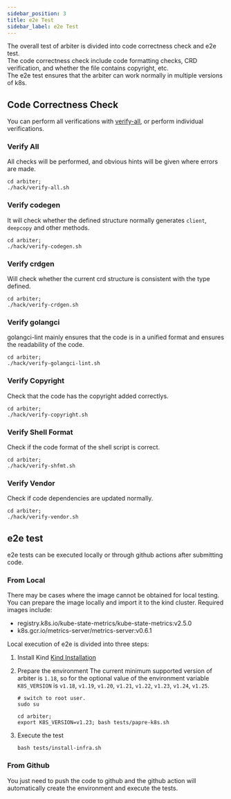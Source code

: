 ```yaml
---
sidebar_position: 3
title: e2e Test
sidebar_label: e2e Test
---
```


<!--How to do e2e test to verify your code.-->

The overall test of arbiter is divided into code correctness check and e2e test.  
The code correctness check include code formatting checks, CRD verification, and whether the file contains copyright, etc.  
The e2e test ensures that the arbiter can work normally in multiple versions of k8s.

## Code Correctness Check
You can perform all verifications with [verify-all](#verify-all), or perform individual verifications.

### Verify All
All checks will be performed, and obvious hints will be given where errors are made.

```shell
cd arbiter;
./hack/verify-all.sh
```

### Verify codegen
It will check whether the defined structure normally generates `client`, `deepcopy` and other methods.

```shell
cd arbiter;
./hack/verify-codegen.sh
```

### Verify crdgen
Will check whether the current crd structure is consistent with the type defined.

```shell
cd arbiter;
./hack/verify-crdgen.sh
```

### Verify golangci
golangci-lint mainly ensures that the code is in a unified format and ensures the readability of the code.

```shell
cd arbiter;
./hack/verify-golangci-lint.sh
```

### Verify Copyright
Check that the code has the copyright added correctlys.

```shell
cd arbiter;
./hack/verify-copyright.sh
```

### Verify Shell Format
Check if the code format of the shell script is correct.

```shell
cd arbiter;
./hack/verify-shfmt.sh
```

### Verify Vendor
Check if code dependencies are updated normally.

```shell
cd arbiter;
./hack/verify-vendor.sh
```

## e2e test
e2e tests can be executed locally or through github actions after submitting code.

### From Local
There may be cases where the image cannot be obtained for local testing. You can prepare the image locally and import it to the kind cluster. Required images include:

- registry.k8s.io/kube-state-metrics/kube-state-metrics:v2.5.0
- k8s.gcr.io/metrics-server/metrics-server:v0.6.1

Local execution of e2e is divided into three steps:

1. Install Kind
[Kind Installation](https://kind.sigs.k8s.io/docs/user/quick-start/#installation)

2. Prepare the environment
The current minimum supported version of arbiter is `1.18`, so for the optional value of the environment variable `K8S_VERSION` is `v1.18`, `v1.19`, `v1.20`, `v1.21`, `v1.22`, `v1.23`, `v1.24`, `v1.25`. 

    ```
    # switch to root user.
    sudo su

    cd arbiter;
    export K8S_VERSION=v1.23; bash tests/papre-k8s.sh
    ```

3. Execute the test
    ```shell
    bash tests/install-infra.sh
    ```

### From Github
You just need to push the code to github and the github action will automatically create the environment and execute the tests.